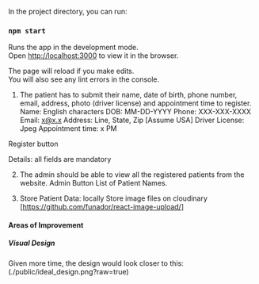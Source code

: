 In the project directory, you can run:

### `npm start`

Runs the app in the development mode.\
Open [http://localhost:3000](http://localhost:3000) to view it in the browser.

The page will reload if you make edits.\
You will also see any lint errors in the console.


1. The patient has to submit their name, date of birth, phone number, email, address, photo
(driver license) and appointment time to register.
Name: English characters
DOB: MM-DD-YYYY
Phone: XXX-XXX-XXXX
Email: x@x.x
Address: Line, State, Zip [Assume USA]
Driver License: Jpeg
Appointment time: x PM

Register button

Details: all fields are mandatory

2. The admin should be able to view all the registered patients from the website.
Admin Button
List of Patient Names.

3. Store Patient Data:
locally
Store image files on cloudinary [https://github.com/funador/react-image-upload/]

#### Areas of Improvement

##### Visual Design
Given more time, the design would look closer to this: (./public/ideal_design.png?raw=true)
